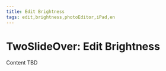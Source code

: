 ```yaml
---
title: Edit Brightness
tags: edit,brightness,photoEditor,iPad,en
---
```


# TwoSlideOver: Edit Brightness

Content TBD
